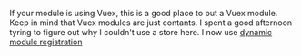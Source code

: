 If your module is using Vuex, this is a good place to put a Vuex module. Keep in mind that Vuex modules are just contants.
I spent a good afternoon tyring to figure out why I couldn't use a store here. I now use [dynamic module registration](https://vuex.vuejs.org/guide/modules.html#dynamic-module-registration)
